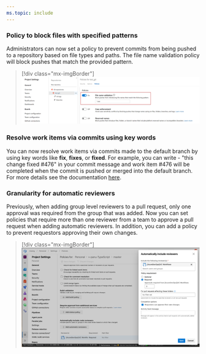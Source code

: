 ```yaml
---
ms.topic: include
---
```


### Policy to block files with specified patterns 
 
Administrators can now set a policy to prevent commits from being pushed to a repository based on file types and paths. The file name validation policy will block pushes that match the provided pattern. 

> [!div class="mx-imgBorder"]
> ![Policy to block files with specified patterns.](../../media/157_09.png)

### Resolve work items via commits using key words

You can now resolve work items via commits made to the default branch by using key words like **fix**, **fixes**, or **fixed**. For example, you can write - "this change fixed #476" in your commit message and work item #476 will be completed when the commit is pushed or merged into the default branch. 
For more details see the documentation [here](https://docs.microsoft.com/azure/devops/repos/git/resolution-mentions).

### Granularity for automatic reviewers 

Previously, when adding group level reviewers to a pull request, only one approval was required from the group that was added. Now you can set policies that require more than one reviewer from a team to approve a pull request when adding automatic reviewers. In addition, you can add a policy to prevent requestors approving their own changes. 

> [!div class="mx-imgBorder"]
> ![Granularity for automatic reviewers.](../../media/157_10.png)
